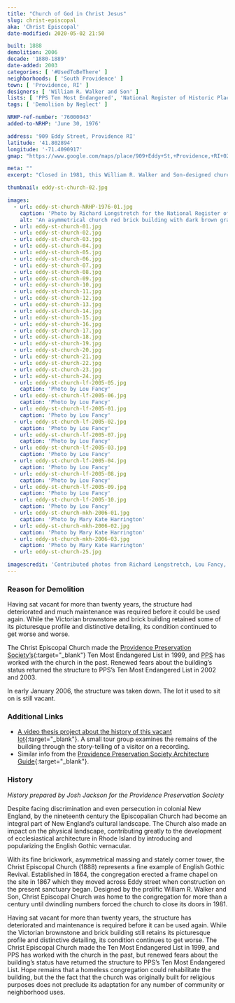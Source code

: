 ```yaml
---
title: "Church of God in Christ Jesus"
slug: christ-episcopal
aka: 'Christ Episcopal'
date-modified: 2020-05-02 21:50

built: 1888
demolition: 2006
decade: '1880-1889'
date-added: 2003
categories: [ '#UsedToBeThere' ]
neighborhoods: [ 'South Providence' ]
town: [ 'Providence, RI' ]
designers: [ 'William R. Walker and Son' ]
lists: [ 'PPS Ten Most Endangered', 'National Register of Historic Places' ]
tags: [ 'Demoliion by Neglect' ]

NRHP-ref-number: '76000043'
added-to-NRHP: 'June 30, 1976'

address: '909 Eddy Street, Providence RI'
latitude: '41.802894'
longitude: '-71.4090917'
gmap: "https://www.google.com/maps/place/909+Eddy+St,+Providence,+RI+02905/@41.802894,-71.4090917,17z/data=!3m1!4b1!4m5!3m4!1s0x89e4456099e46dd3:0x6324de09a488e52b!8m2!3d41.802894!4d-71.406903"

meta: ""
excerpt: "Closed in 1981, this William R. Walker and Son-designed church was vacant for over 20 years before neglect contributed to its demise."

thumbnail: eddy-st-church-02.jpg

images:
  - url: eddy-st-church-NRHP-1976-01.jpg
    caption: 'Photo by Richard Longstretch for the National Register of Historic Places, 1976'
    alt: 'An asymmetrical church red brick building with dark brown granite ornamentation. A bell tower was offset from the semi-circular nave, while the interior was in poor repair, with exposed stick work and a frescoed ceiling as ornament.'
  - url: eddy-st-church-01.jpg
  - url: eddy-st-church-02.jpg
  - url: eddy-st-church-03.jpg
  - url: eddy-st-church-04.jpg
  - url: eddy-st-church-05.jpg
  - url: eddy-st-church-06.jpg
  - url: eddy-st-church-07.jpg
  - url: eddy-st-church-08.jpg
  - url: eddy-st-church-09.jpg
  - url: eddy-st-church-10.jpg
  - url: eddy-st-church-11.jpg
  - url: eddy-st-church-12.jpg
  - url: eddy-st-church-13.jpg
  - url: eddy-st-church-14.jpg
  - url: eddy-st-church-15.jpg
  - url: eddy-st-church-16.jpg
  - url: eddy-st-church-17.jpg
  - url: eddy-st-church-18.jpg
  - url: eddy-st-church-19.jpg
  - url: eddy-st-church-20.jpg
  - url: eddy-st-church-21.jpg
  - url: eddy-st-church-22.jpg
  - url: eddy-st-church-23.jpg
  - url: eddy-st-church-24.jpg
  - url: eddy-st-church-lf-2005-05.jpg
    caption: 'Photo by Lou Fancy'
  - url: eddy-st-church-lf-2005-06.jpg
    caption: 'Photo by Lou Fancy'
  - url: eddy-st-church-lf-2005-01.jpg
    caption: 'Photo by Lou Fancy'
  - url: eddy-st-church-lf-2005-02.jpg
    caption: 'Photo by Lou Fancy'
  - url: eddy-st-church-lf-2005-07.jpg
    caption: 'Photo by Lou Fancy'
  - url: eddy-st-church-lf-2005-03.jpg
    caption: 'Photo by Lou Fancy'
  - url: eddy-st-church-lf-2005-04.jpg
    caption: 'Photo by Lou Fancy'
  - url: eddy-st-church-lf-2005-08.jpg
    caption: 'Photo by Lou Fancy'
  - url: eddy-st-church-lf-2005-09.jpg
    caption: 'Photo by Lou Fancy'
  - url: eddy-st-church-lf-2005-10.jpg
    caption: 'Photo by Lou Fancy'
  - url: eddy-st-church-mkh-2006-01.jpg
    caption: 'Photo by Mary Kate Harrington'
  - url: eddy-st-church-mkh-2006-02.jpg
    caption: 'Photo by Mary Kate Harrington'
  - url: eddy-st-church-mkh-2006-03.jpg
    caption: 'Photo by Mary Kate Harrington'
  - url: eddy-st-church-25.jpg

imagescredit: 'Contributed photos from Richard Longstretch, Lou Fancy, and Mary Kate Harrington.'
---
```


### Reason for Demolition
Having sat vacant for more than twenty years, the structure had deteriorated and much maintenance was required before it could be used again. While the Victorian brownstone and brick building retained some of its picturesque profile and distinctive detailing, its condition continued to get worse and worse. 

The Christ Episcopal Church made the [Providence Preservation Society’s](//guide.ppsri.org/property/church-of-god-in-christ-jesus){:target="_blank"} Ten Most Endangered List in 1999, and <abbr title="Providence Preservation Society">PPS</abbr> has worked with the church in the past. Renewed fears about the building’s status returned the structure to <span class="abbr">PPS</span>’s Ten Most Endangered List in 2002 and 2003.

In early January 2006, the structure was taken down. The lot it used to sit on is still vacant. 

### Additional Links

* [A video thesis project about the history of this vacant lot](//www.vimeo.com/3492764){:target="_blank"}. A small tour group examines the remains of the building through the story-telling of a visitor on a recording.
* Similar info from the [Providence Preservation Society Architecture Guide](//guide.ppsri.org/property/church-of-god-in-christ-jesus){:target="_blank"}.

### History

_History prepared by Josh Jackson for the Providence Preservation Society_

Despite facing discrimination and even persecution in colonial New England, by the nineteenth century the Episcopalian Church had become an integral part of New England’s cultural landscape. The Church also made an impact on the physical landscape, contributing greatly to the development of ecclesiastical architecture in Rhode Island by introducing and popularizing the English Gothic vernacular.

With its fine brickwork, asymmetrical massing and stately corner tower, the Christ Episcopal Church (1888) represents a fine example of English Gothic Revival. Established in 1864, the congregation erected a frame chapel on the site in 1867 which they moved across Eddy street when construction on the present sanctuary began. Designed by the prolific William R. Walker and Son, Christ Episcopal Church was home to the congregation for more than a century until dwindling numbers forced the church to close its doors in 1981.

Having sat vacant for more than twenty years, the structure has deteriorated and maintenance is required before it can be used again. While the Victorian brownstone and brick building still retains its picturesque profile and distinctive detailing, its condition continues to get worse. The Christ Episcopal Church made the Ten Most Endangered List in 1999, and <span class="abbr">PPS</span> has worked with the church in the past, but renewed fears about the building’s status have returned the structure to <span class="abbr">PPS</span>’s Ten Most Endangered List. Hope remains that a homeless congregation could rehabilitate the building, but the the fact that the church was originally built for religious purposes does not preclude its adaptation for any number of community or neighborhood uses.
